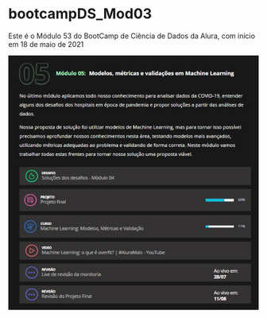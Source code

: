 # bootcampDS_Mod03

Este é o Módulo 53 do BootCamp de Ciência de Dados da Alura, com início em 18 de maio de 2021

![Descricao do Modulo](https://github.com/cmattosr/bootcampDS_Mod05/raw/main/imagens/Modulo05.jpg)
